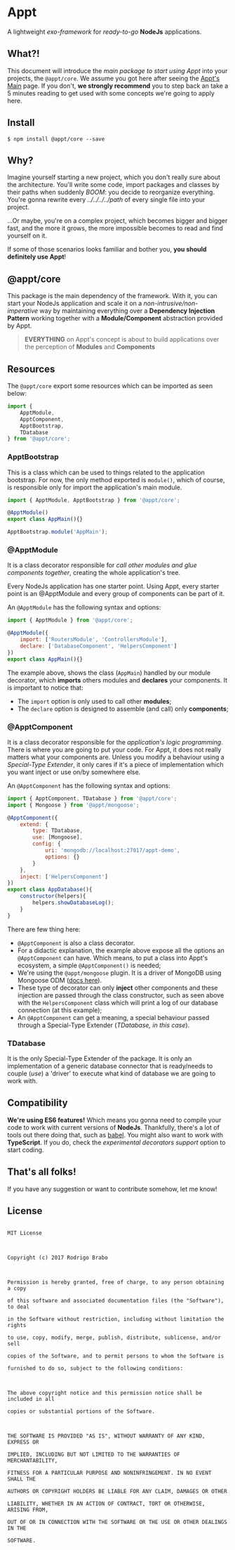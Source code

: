 # Appt
A lightweight *exo-framework* for *ready-to-go* **NodeJs** applications.


## What?!
This document will introduce the *main package to start using Appt* into your projects, the `@appt/core`. We assume you got here after seeing the [Appt's Main](https://github.com/brab0/appt) page. If you don't, **we strongly recommend** you to step back an take a 5 minutes reading to get used with some concepts we're going to apply here.


## Install
    $ npm install @appt/core --save

    
## Why?
Imagine yourself starting a new project, which you don't really sure about the architecture. You'll write some code, import packages and classes by their paths when suddenly *BOOM*: you decide to reorganize everything. You're gonna rewrite every *../../../../path* of every single file into your project. 

...Or maybe, you're on a complex project, which becomes bigger and bigger fast, and the more it grows, the more impossible becomes to read and find yourself on it.

If some of those scenarios looks familiar and bother you, **you should definitely use Appt**!

## @appt/core
This package is the main dependency of the framework. With it, you can start your NodeJs application and scale it on a *non-intrusive/non-imperative* way by maintaining everything over a **Dependency Injection Pattern** working together with a **Module/Component** abstraction provided by Appt.

 > **EVERYTHING** on Appt's concept is about to build applications over the perception of **Modules** and **Components**

 
## Resources
The `@appt/core` export some resources which can be imported as seen below:
```javascript
import {
	ApptModule,
	ApptComponent,
	ApptBootstrap,
	TDatabase
} from '@appt/core';
```
### ApptBootstrap
This is a class which can be used to things related to the application bootstrap. For now, the only method exported is `module()`, which of course, is responsible only for import the application's main module.
```javascript
import { ApptModule, ApptBootstrap } from '@appt/core';

@ApptModule()
export class AppMain(){}

ApptBootstrap.module('AppMain');
```

### @ApptModule
It is a class decorator responsible for *call other modules and glue components together*, creating the whole application's tree. 

Every NodeJs application has one starter point. Using Appt, every starter point is an @ApptModule and every group of components can be part of it.

An `@ApptModule` has the following syntax and options:
```javascript
import { ApptModule } from '@appt/core';

@ApptModule({
	import: ['RoutersModule', 'ControllersModule'],
	declare: ['DatabaseComponent', 'HelpersComponent']
})
export class AppMain(){}
```
The example above, shows the class (`AppMain`) handled by our module decorator, which **imports** others modules and **declares** your components. It is important to notice that: 
 - The `import` option is only used to call other **modules**;
 - The `declare` option is designed to assemble (and call) only **components**;

### @ApptComponent
It is a class decorator responsible for the *application's logic programming*. There is where you are going to put your code. For Appt, it does not really matters what your components are. Unless you modify a behaviour using a *Special-Type Extender*, it only cares if it's a piece of implementation which you want inject or use on/by somewhere else.

An `@ApptComponent` has the following syntax and options:
```javascript
import { ApptComponent, TDatabase } from '@appt/core';
import { Mongoose } from '@appt/mongoose';

@ApptComponent({
	extend: {
		type: TDatabase,
		use: [Mongoose],
		config: {
			uri: 'mongodb://localhost:27017/appt-demo',
			options: {}
		}
	},
	inject: ['HelpersComponent']
})
export class AppDatabase(){
	constructor(helpers){
		helpers.showDatabaseLog();
	}
}
```
There are few thing here: 
 - `@ApptComponent` is also a class decorator.
 - For a didactic explanation, the example above expose all the options an `@ApptComponent` can have. Which means, to put a class into Appt's ecosystem, a simple `@ApptComponent()` is needed;
 - We're using the `@appt/mongoose` plugin. It is a driver of MongoDB using Mongoose ODM ([docs here](https://github.com/brab0/appt/tree/master/plugins/mongoose)). 
 - These type of decorator can only **inject** other components and these injection are passed through the class constructor, such as seen above with the `HelpersComponent` class which will print a log of our database connection (at this example);
 - An `@ApptComponent` can get a meaning, a special behaviour passed through a Special-Type Extender (*TDatabase, in this case*).

### TDatabase
It is the only Special-Type Extender of the package. It is only an implementation of a generic database connector that is ready/needs to couple (*use*) a 'driver' to execute what kind of database we are going to work with.


## Compatibility
**We're using ES6 features!** Which means you gonna need to compile your code to work with current versions of **NodeJs**. Thankfully, there's a lot of tools out there doing that, such as [babel](https://babeljs.io/).
You might also want to work with **TypeScript**. If you do, check the *experimental decorators support* option to start coding.


## That's all folks!
If you have any suggestion or want to contribute somehow, let me know!


## License
```

MIT License

  

Copyright (c) 2017 Rodrigo Brabo

  

Permission is hereby granted, free of charge, to any person obtaining a copy

of this software and associated documentation files (the "Software"), to deal

in the Software without restriction, including without limitation the rights

to use, copy, modify, merge, publish, distribute, sublicense, and/or sell

copies of the Software, and to permit persons to whom the Software is

furnished to do so, subject to the following conditions:

  

The above copyright notice and this permission notice shall be included in all

copies or substantial portions of the Software.

  

THE SOFTWARE IS PROVIDED "AS IS", WITHOUT WARRANTY OF ANY KIND, EXPRESS OR

IMPLIED, INCLUDING BUT NOT LIMITED TO THE WARRANTIES OF MERCHANTABILITY,

FITNESS FOR A PARTICULAR PURPOSE AND NONINFRINGEMENT. IN NO EVENT SHALL THE

AUTHORS OR COPYRIGHT HOLDERS BE LIABLE FOR ANY CLAIM, DAMAGES OR OTHER

LIABILITY, WHETHER IN AN ACTION OF CONTRACT, TORT OR OTHERWISE, ARISING FROM,

OUT OF OR IN CONNECTION WITH THE SOFTWARE OR THE USE OR OTHER DEALINGS IN THE

SOFTWARE.

```
